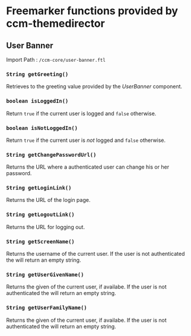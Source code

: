 # Freemarker functions provided by ccm-themedirector

## User Banner

Import Path
: `/ccm-core/user-banner.ftl`

### `String getGreeting()`

Retrieves to the greeting value provided by the _UserBanner_ component.

### `boolean isLoggedIn()`

Return `true` if the current user is logged and `false` otherwise. 

### `boolean isNotLoggedIn()`

Return `true` if the current user is *not* logged and `false` otherwise. 

### `String getChangePasswordUrl()`

Returns the URL where a authenticated user can change his or her password.

### `String getLoginLink()`

Returns the URL of the login page.

### `String getLogoutLink()`

Returns the URL for logging out.

### `String getScreenName()`

Returns the username of the current user. If the user is not authenticated the will return an empty string.

### `String getUserGivenName()`

Returns the given of the current user, if availabe. If the user is not authenticated the will return an empty string.

### `String getUserFamilyName()`

Returns the given of the current user, if availabe. If the user is not authenticated the will return an empty string.

